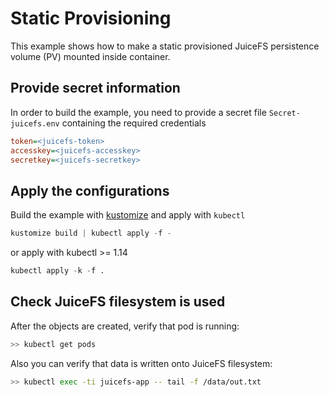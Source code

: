 # Static Provisioning

This example shows how to make a static provisioned JuiceFS persistence volume (PV) mounted inside container.

## Provide secret information

In order to build the example, you need to provide a secret file `Secret-juicefs.env` containing the required credentials

```ini
token=<juicefs-token>
accesskey=<juicefs-accesskey>
secretkey=<juicefs-secretkey>
```

## Apply the configurations

Build the example with [kustomize](https://github.com/kubernetes-sigs/kustomize) and apply with `kubectl`

```s
kustomize build | kubectl apply -f -
```

or apply with kubectl >= 1.14

```s
kubectl apply -k -f .
```

## Check JuiceFS filesystem is used

After the objects are created, verify that pod is running:

```sh
>> kubectl get pods
```

Also you can verify that data is written onto JuiceFS filesystem:

```sh
>> kubectl exec -ti juicefs-app -- tail -f /data/out.txt
```
